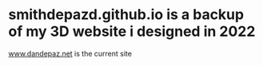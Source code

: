 # smithdepazd.github.io is a backup of my 3D website i designed in 2022
www.dandepaz.net is the current site
